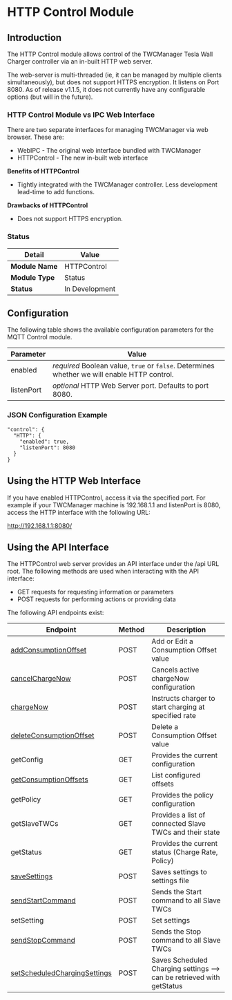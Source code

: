 # HTTP Control Module

## Introduction

The HTTP Control module allows control of the TWCManager Tesla Wall Charger controller via an in-built HTTP web server.

The web-server is multi-threaded (ie, it can be managed by multiple clients simultaneously), but does not support HTTPS encryption. It listens on Port 8080. As of release v1.1.5, it does not currently have any configurable options (but will in the future).

### HTTP Control Module vs IPC Web Interface

There are two separate interfaces for managing TWCManager via web browser. These are:

   * WebIPC - The original web interface bundled with TWCManager
   * HTTPControl - The new in-built web interface
   
**Benefits of HTTPControl**

   * Tightly integrated with the TWCManager controller. Less development lead-time to add functions.

**Drawbacks of HTTPControl**

   * Does not support HTTPS encryption.

### Status

| Detail          | Value          |
| --------------- | -------------- |
| **Module Name** | HTTPControl    |
| **Module Type** | Status         |
| **Status**      | In Development |

## Configuration

The following table shows the available configuration parameters for the MQTT Control module.

| Parameter   | Value         |
| ----------- | ------------- |
| enabled     | *required* Boolean value, ```true``` or ```false```. Determines whether we will enable HTTP control. |
| listenPort | *optional* HTTP Web Server port. Defaults to port 8080. |

### JSON Configuration Example

```
"control": {
  "HTTP": {
    "enabled": true,
    "listenPort": 8080
  }
}
```

## Using the HTTP Web Interface

If you have enabled HTTPControl, access it via the specified port. For example if your TWCManager machine is 192.168.1.1 and listenPort is 8080, access the HTTP interface with the following URL:

<a href="http://192.168.1.1:8080/">http://192.168.1.1:8080/</a>

## Using the API Interface

The HTTPControl web server provides an API interface under the /api URL root. The following methods are used when interacting with the API interface:

   * GET requests for requesting information or parameters
   * POST requests for performing actions or providing data

The following API endpoints exist:

| Endpoint                    | Method | Description                                       |
| --------------------------- | ------ | ------------------------------------------------- |
| [addConsumptionOffset](control_HTTP_API/addConsumptionOffset.md) | POST | Add or Edit a Consumption Offset value | 
| [cancelChargeNow](control_HTTP_API/cancelChargeNow.md) | POST | Cancels active chargeNow configuration        |
| [chargeNow](control_HTTP_API/chargeNow.md)             | POST  | Instructs charger to start charging at specified rate |
| [deleteConsumptionOffset](control_HTTP_API/deleteConsumptionOffset.md) | POST | Delete a Consumption Offset value |
| getConfig                | GET    | Provides the current configuration                |
| [getConsumptionOffsets](control_HTTP_API/getConsumptionOffsets.md) | GET | List configured offsets               |
| getPolicy                | GET  | Provides the policy configuration                 |
| getSlaveTWCs             | GET  | Provides a list of connected Slave TWCs and their state |
| getStatus                | GET  | Provides the current status (Charge Rate, Policy) |
| [saveSettings](control_HTTP_API/saveSettings.md)         | POST | Saves settings to settings file |
| [sendStartCommand](control_HTTP_API/sendStartCommand.md) | POST | Sends the Start command to all Slave TWCs    |
| setSetting               | POST | Set settings |
| [sendStopCommand](control_HTTP_API/sendStopCommand.md)   | POST | Sends the Stop command to all Slave TWCs     |
| [setScheduledChargingSettings](control_HTTP_API/setScheduledChargingSettings.md)  | POST | Saves Scheduled Charging settings --> can be retrieved with getStatus |
